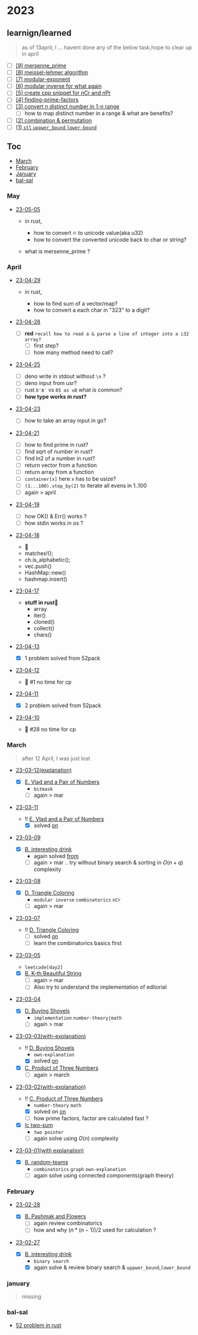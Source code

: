 # 2023

## learnign/learned

> as of 13april, I ... havent done any of the below task,hope to clear up in april

- [ ] [[9] mersenne_prime](#)
- [ ] [[8] meissel-lehmer algorithm](#)
- [ ] [[7] modular-exponent](#)
- [ ] [[6] modular inverse for what again](./notes/modular-inverse.md)
- [ ] [[5] create cpp snippet for nCr and nPr](./notes/nRc-nPr-in-cpp.md)
- [ ] [[4] finding-prime-factors](./notes/finding-prime-factors.md)
- [ ] [[3] convert n distinct number in 1-n range](./notes/distinct-nums-in-1-to-n.md)
  - [ ] how to map distinct number in a range & what are benefits?
- [ ] [[2] combination & permutation](./notes/combination-and-permutation.md)
- [ ] [[1] `stl` `uppwer_bound` `lower-bound`](./notes/algorithms-uppwer_bound-lowerbound.md)

## Toc

- [March](#march)
- [February](#february)
- [January](#january)
- [bal-sal](#bal-sal)

### May

- [23-05-05](23-05-05)

  - in rust,

    - how to convert 🔥 to unicode value(aka u32)
    - how to convert the converted unicode back to char or string?

  - what is mersenne_prime ?

### April

- [23-04-29](23-04-29)

  - in rust,

    - how to find sum of a vector/map?
    - how to convert a each char in "323" to a digit?

- [23-04-28](23-04-28)

  - [ ] **red** `recall how to read a & parse a line of integer into a i32 array?`
    - [ ] first step?
    - [ ] how many method need to call?

- [23-04-25](23-04-25)

  - [ ] deno write in stdout without `\n` ?
  - [ ] deno input from usr?
  - [ ] rust `b'A'` vs `65 as u8` what is common?
  - [ ] **how type works in rust?**

- [23-04-23](23-04-23)

  - [ ] how to take an array input in go?

- [23-04-21](23-04-21)

  - [ ] how to find prime in rust?
  - [ ] find sqrt of number in rust?
  - [ ] find ln2 of a number in rust?
  - [ ] return vector from a function
  - [ ] return array from a function
  - [ ] `container[x]` here `x` has to be usize?
  - [ ] `(1...100).step_by(2)` to iterate all evens in 1..100
  - [ ] again > april

- [23-04-19](23-04-19)

  - [ ] how OK() & Err() works ?
  - [ ] how stdin works in os ?

- [23-04-18](23-04-18)

  - **🦀**
  - matches!();
  - ch.is_alphabetic();
  - vec.push()
  - HashMap::new()
  - hashmap.insert()

- [23-04-17 ](23-04-17)

  - **stuff in rust🦀**
    - array
    - iter()
    - cloned()
    - collect()
    - chars()

- [23-04-13 ](23-04-13)

  - [x] 1 problem solved from 52pack

- [23-04-12](#april)

  - 🔴 #1 no time for cp

- [23-04-11 ](./23-04-11)

  - [x] 2 problem solved from 52pack

- [23-04-10](#april)

  - 🔴 #28 no time for cp

### March

> after 12 April, I was just lost

- [23-03-12(explanation)](23-03-12)

  - [x] [E. Vlad and a Pair of Numbers](https://codeforces.com/problemset/problem/1790/E)
    - `bitmask`
    - [ ] again > mar

- [23-03-11](23-03-11)

  - !! [E. Vlad and a Pair of Numbers](https://codeforces.com/problemset/problem/1790/E)
    - [x] solved [on](23-03-12)

- [23-03-09](23-03-09)

  - [x] [B. interesting drink](https://codeforces.com/problemset/problem/706/B)
    - again solved [from](23-02-27)
    - [ ] again > mar .. try without binary search & sorting in $O(n+q)$ complexity

- [23-03-08](23-03-08)

  - [x] [D. Triangle Coloring](https://codeforces.com/problemset/problem/1795/D)
    - `modular inverse` `combinatorics` `nCr`
    - [ ] again > mar

- [23-03-07](23-03-07)

  - !! [D. Triangle Coloring](https://codeforces.com/problemset/problem/1795/D)
    - [ ] solved [on](23-03-08)
    - [ ] learn the combinatorics basics first

- [23-03-05](23-03-05)

  - `leetcode[day2]`
  - [x] [B. K-th Beautiful String](https://codeforces.com/contest/1328/problem/B)
    - [ ] again > mar
    - [ ] Also try to understand the implementation of editorial

- [23-03-04](23-03-04)

  - [x] [D. Buying Shovels](https://codeforces.com/problemset/problem/1360/D)
    - `implementation` `number-theory|math`
    - [ ] again > mar

- [23-03-03(with-explanation)](23-03-03)

  - !! [D. Buying Shovels](https://codeforces.com/problemset/problem/1360/D)
    - `own-explanation`
    - [x] solved [on](23-03-04)
  - [x] [C. Product of Three Numbers](https://codeforces.com/contest/1294/problem/C)
    - [ ] again > march

- [23-03-02(with-explanation)](23-03-02)

  - !! [C. Product of Three Numbers](https://codeforces.com/contest/1294/problem/C)
    - `number-theory` `math`
    - [x] solved on [on](23-03-03)
    - [ ] how prime factors, factor are calculated fast ?
  - [x] [lc two-sum](https://leetcode.com/problems/two-sum/)
    - `two pointer`
    - [ ] again solve using $O(n)$ complexity

- [23-03-01(with explanation)](23-03-01)

  - [x] [B. random-teams](https://codeforces.com/contest/478/problem/B)
    - `combinatorics` `graph` `own-explanation`
    - [ ] again solve using connected components(graph theory)

### February

- [23-02-28](23-02-28)

  - [x] [B. Pashmak and Flowers](https://codeforces.com/problemset/problem/459/B)
    - [ ] again review combinatorics
    - [ ] how and why $(n*(n-1))/2$ used for calculation ?

- [23-02-27](23-02-27)

  - [x] [B. interesting drink](https://codeforces.com/problemset/problem/706/B)
    - `binary search`
    - [x] again solve & review binary search & `uppwer_bound`,`lower_bound`

### january

> missing

### bal-sal

- [52 problem in rust](./52-in-rust.md)
